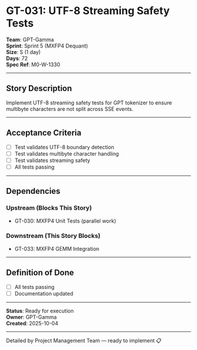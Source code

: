 # GT-031: UTF-8 Streaming Safety Tests

**Team**: GPT-Gamma  
**Sprint**: Sprint 5 (MXFP4 Dequant)  
**Size**: S (1 day)  
**Days**: 72  
**Spec Ref**: M0-W-1330

---

## Story Description

Implement UTF-8 streaming safety tests for GPT tokenizer to ensure multibyte characters are not split across SSE events.

---

## Acceptance Criteria

- [ ] Test validates UTF-8 boundary detection
- [ ] Test validates multibyte character handling
- [ ] Test validates streaming safety
- [ ] All tests passing

---

## Dependencies

### Upstream (Blocks This Story)
- GT-030: MXFP4 Unit Tests (parallel work)

### Downstream (This Story Blocks)
- GT-033: MXFP4 GEMM Integration

---

## Definition of Done

- [ ] All tests passing
- [ ] Documentation updated

---

**Status**: Ready for execution  
**Owner**: GPT-Gamma  
**Created**: 2025-10-04

---
Detailed by Project Management Team — ready to implement 📋
